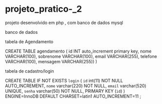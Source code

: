 # projeto_pratico-_2
projeto desenvolvido em php , com banco de dados mysql

banco de dados 

tabela de Agendamento

CREATE TABLE agendamento
(
id INT auto_increment primary key,
nome VARCHAR(100),
sobrenome VARCHAR(100),
email VARCHAR(255),
telefone VARCHAR(100),
mensagem VARCHAR(255))
)

tabela de cadastro/login

CREATE TABLE IF NOT EXISTS `login` (
  `id` int(11) NOT NULL AUTO_INCREMENT,
  `nome` varchar(220) NOT NULL,
  `email` varchar(520) UNIQUE,
  `senha` varchar(50) NOT NULL,
  PRIMARY KEY (`id`)
) ENGINE=InnoDB  DEFAULT CHARSET=latin1 AUTO_INCREMENT=11 ;





